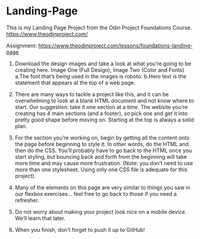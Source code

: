 # Landing-Page

This is my Landing Page Project from the Odin Project Foundations Course. 
https://www.theodinproject.com/

Assignment: https://www.theodinproject.com/lessons/foundations-landing-page

1. Download the design images and take a look at what you’re going to be creating here. Image One (Full Design), Image Two (Color and Fonts)
    a.The font that’s being used in the images is roboto.
    b.Hero text is the statement that appears at the top of a web page.

2. There are many ways to tackle a project like this, and it can be overwhelming to look at a blank HTML document and not know where to start. Our suggestion: take it one section at a time. The website you’re creating has 4 main sections (and a footer), so pick one and get it into pretty good shape before moving on. Starting at the top is always a solid plan.

3. For the section you’re working on, begin by getting all the content onto the page before beginning to style it. In other words, do the HTML and then do the CSS. You’ll probably have to go back to the HTML once you start styling, but bouncing back and forth from the beginning will take more time and may cause more frustration. (Note: you don’t need to use more than one stylesheet. Using only one CSS file is adequate for this project).

4. Many of the elements on this page are very similar to things you saw in our flexbox exercises… feel free to go back to those if you need a refresher.

5. Do not worry about making your project look nice on a mobile device. We’ll learn that later.

6. When you finish, don’t forget to push it up to GitHub!